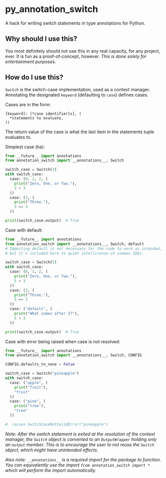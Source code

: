 # py_annotation_switch
A hack for writing switch statements in type annotations for Python.

## Why should I use this?
You most definitely should not use this in any real capacity, for any project, ever. It is fun as a proof-of-concept, however. *This is done solely for entertainment purposes.*
 
## How do I use this?
`Switch` is the switch-case implementation, used as a context manager. Annotating the designated `keyword` (defaulting to `case`) defines cases. 

Cases are in the form:
```
[keyword]: (*case identifier[s], (
  *statements to evaluate,
))
```

The return value of the case is what the last item in the statements tuple evaluates to.

Simplest case (ha):
```py
from __future__ import annotations
from annotation_switch import __annotations__, Switch

switch_case = Switch(3)
with switch_case:
  case: (0, 1, 2, (
    print("Zero, One, or Two."),
    3 < 3
  ))
  case: (3, (
    print("Three."),
    3 == 3
  ))

print(switch_case.output)  # True
```

Case with default:
```py
from __future__ import annotations
from annotation_switch import __annotations__, Switch, default
# Importing default is not necessary for the code to work as intended,
# but it's included here to quiet intellisense of common IDEs.

switch_case = Switch(5)
with switch_case:
  case: (0, 1, 2, (
    print("Zero, One, or Two."),
    5 < 3
  ))
  case: (3, (
    print("Three."),
    5 == 3
  ))
  case: ("default", (
    print("What comes after 3?"),
    5 > 3
  ))

print(switch_case.output)  # True
```

Case with error being raised when case is not resolved:
```py
from __future__ import annotations
from annotation_switch import __annotations__, Switch, CONFIG

CONFIG.defaults_to_none = False

switch_case = Switch("pineapple")
with switch_case:
  case: ("apple", (
    print("fruit"),
    "fruit"
  ))
  case: ("pine", (
    print("tree"),
    "tree"
  ))

#  raises SwitchCaseNotValidError("pineapple")
```

*Note: After the switch statement is exited at the resolution of the context manager, the `Switch` object is converted to an `OutputWrapper` holding only an `output` member. This is to encourage the user to not reuse the `Switch` object, which might have unintended effects.*

*Also note: `__annotations__` is a required import for the package to function. You can equivalently use the import `from annotation_switch import *` which will perform the import automatically.*

